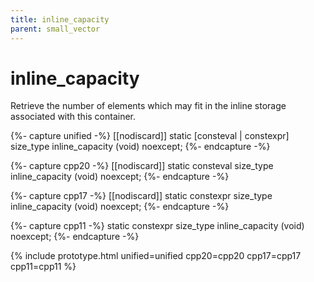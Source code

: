 ```yaml
---
title: inline_capacity
parent: small_vector
---
```


# inline_capacity

Retrieve the number of elements which may fit in the inline storage associated with this container.

{%- capture unified -%}
<span class="cpp17">[[nodiscard]]</span>
static [<span class="cpp20">consteval</span> | <span class="cpp11">constexpr</span>]
size_type
inline_capacity (void) noexcept;
{%- endcapture -%}

{%- capture cpp20 -%}
[[nodiscard]]
static consteval
size_type
inline_capacity (void) noexcept;
{%- endcapture -%}

{%- capture cpp17 -%}
[[nodiscard]]
static constexpr
size_type
inline_capacity (void) noexcept;
{%- endcapture -%}

{%- capture cpp11 -%}
static constexpr
size_type
inline_capacity (void) noexcept;
{%- endcapture -%}

{% include prototype.html unified=unified cpp20=cpp20 cpp17=cpp17 cpp11=cpp11 %}
